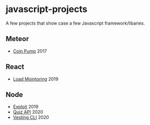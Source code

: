 # javascript-projects

A few projects that show case a few Javascript framework/libaries.

## Meteor

- [Coin Pump](https://github.com/aakhtar3/javascript-projects/tree/master/meteor/coin-pump) 2017

## React

- [Load Mointoring](https://github.com/aakhtar3/javascript-projects/tree/master/react/load-monitoring) 2019


## Node

- [Exploit](https://github.com/aakhtar3/javascript-projects/tree/master/node/exploit) 2019
- [Quiz API](https://github.com/aakhtar3/javascript-projects/tree/master/node/quiz-api) 2020
- [Vesting CLI](https://github.com/aakhtar3/javascript-projects/tree/master/node/vesting) 2020
